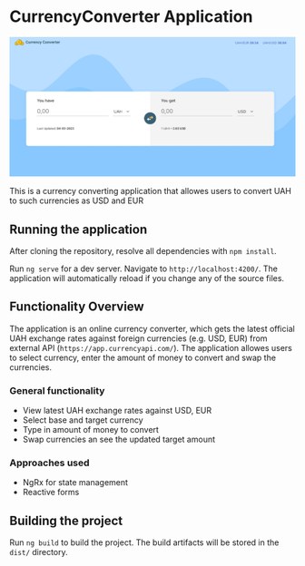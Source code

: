 # CurrencyConverter Application

![alt text](appDesign.jpg)

This is a currency converting application that allowes users to
convert UAH to such currencies as USD and EUR

## Running the application

After cloning the repository, resolve all dependencies with
`npm install`.

Run `ng serve` for a dev server. Navigate to `http://localhost:4200/`.
The application will automatically reload if you change any of the source files.

## Functionality Overview

The application is an online currency converter, which gets the latest
official UAH exchange rates against foreign currencies (e.g. USD, EUR) from
external API (`https://app.currencyapi.com/`). The application allowes
users to select currency, enter the amount of money to convert and swap the currencies.

### General functionality

- View latest UAH exchange rates against USD, EUR
- Select base and target currency
- Type in amount of money to convert
- Swap currencies an see the updated target amount

### Approaches used

- NgRx for state management
- Reactive forms

## Building the project

Run `ng build` to build the project. The build artifacts will
be stored in the `dist/` directory.
